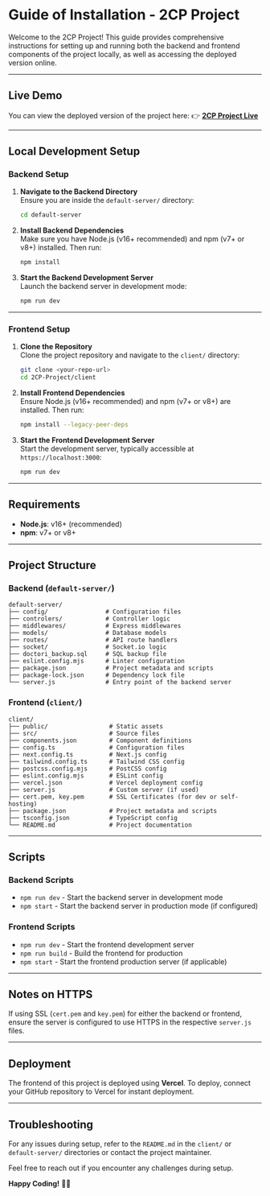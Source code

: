 # Guide of Installation - 2CP Project

Welcome to the 2CP Project! This guide provides comprehensive instructions for setting up and running both the backend and frontend components of the project locally, as well as accessing the deployed version online.

---

## Live Demo

You can view the deployed version of the project here: 👉 **[2CP Project Live](https://2cp-project-silk.vercel.app)**

---

##  Local Development Setup

### Backend Setup

1. **Navigate to the Backend Directory**  
    Ensure you are inside the `default-server/` directory:  
    ```bash
    cd default-server
    ```

2. **Install Backend Dependencies**  
    Make sure you have Node.js (v16+ recommended) and npm (v7+ or v8+) installed. Then run:  
    ```bash
    npm install
    ```

3. **Start the Backend Development Server**  
    Launch the backend server in development mode:  
    ```bash
    npm run dev
    ```

---

### Frontend Setup

1. **Clone the Repository**  
    Clone the project repository and navigate to the `client/` directory:  
    ```bash
    git clone <your-repo-url>
    cd 2CP-Project/client
    ```

2. **Install Frontend Dependencies**  
    Ensure Node.js (v16+ recommended) and npm (v7+ or v8+) are installed. Then run:  
    ```bash
    npm install --legacy-peer-deps
    ```

3. **Start the Frontend Development Server**  
    Start the development server, typically accessible at `https://localhost:3000`:  
    ```bash
    npm run dev
    ```

---

##  Requirements

- **Node.js**: v16+ (recommended)  
- **npm**: v7+ or v8+  

---

##  Project Structure

### Backend (`default-server/`)

```plaintext
default-server/
├── config/                # Configuration files
├── controlers/            # Controller logic
├── middlewares/           # Express middlewares
├── models/                # Database models
├── routes/                # API route handlers
├── socket/                # Socket.io logic
├── doctori_backup.sql     # SQL backup file
├── eslint.config.mjs      # Linter configuration
├── package.json           # Project metadata and scripts
├── package-lock.json      # Dependency lock file
└── server.js              # Entry point of the backend server
```

### Frontend (`client/`)

```plaintext
client/
├── public/                 # Static assets
├── src/                    # Source files
├── components.json         # Component definitions
├── config.ts               # Configuration files
├── next.config.ts          # Next.js config
├── tailwind.config.ts      # Tailwind CSS config
├── postcss.config.mjs      # PostCSS config
├── eslint.config.mjs       # ESLint config
├── vercel.json             # Vercel deployment config
├── server.js               # Custom server (if used)
├── cert.pem, key.pem       # SSL Certificates (for dev or self-hosting)
├── package.json            # Project metadata and scripts
├── tsconfig.json           # TypeScript config
└── README.md               # Project documentation
```

---

##  Scripts

### Backend Scripts

- `npm run dev` - Start the backend server in development mode  
- `npm start` - Start the backend server in production mode (if configured)  

### Frontend Scripts

- `npm run dev` - Start the frontend development server  
- `npm run build` - Build the frontend for production  
- `npm start` - Start the frontend production server (if applicable)  

---

##  Notes on HTTPS

If using SSL (`cert.pem` and `key.pem`) for either the backend or frontend, ensure the server is configured to use HTTPS in the respective `server.js` files.

---

##  Deployment

The frontend of this project is deployed using **Vercel**. To deploy, connect your GitHub repository to Vercel for instant deployment.

---

##  Troubleshooting

For any issues during setup, refer to the `README.md` in the `client/` or `default-server/` directories or contact the project maintainer.  

Feel free to reach out if you encounter any challenges during setup.  

**Happy Coding!** 🚀🎉
